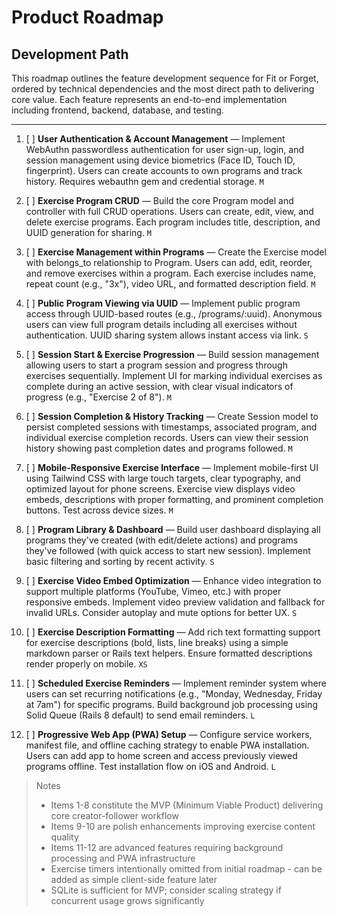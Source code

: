 # Product Roadmap

## Development Path

This roadmap outlines the feature development sequence for Fit or Forget, ordered by technical dependencies and the most direct path to delivering core value. Each feature represents an end-to-end implementation including frontend, backend, database, and testing.

---

1. [ ] **User Authentication & Account Management** — Implement WebAuthn passwordless authentication for user sign-up, login, and session management using device biometrics (Face ID, Touch ID, fingerprint). Users can create accounts to own programs and track history. Requires webauthn gem and credential storage. `M`

2. [ ] **Exercise Program CRUD** — Build the core Program model and controller with full CRUD operations. Users can create, edit, view, and delete exercise programs. Each program includes title, description, and UUID generation for sharing. `M`

3. [ ] **Exercise Management within Programs** — Create the Exercise model with belongs_to relationship to Program. Users can add, edit, reorder, and remove exercises within a program. Each exercise includes name, repeat count (e.g., "3x"), video URL, and formatted description field. `M`

4. [ ] **Public Program Viewing via UUID** — Implement public program access through UUID-based routes (e.g., /programs/:uuid). Anonymous users can view full program details including all exercises without authentication. UUID sharing system allows instant access via link. `S`

5. [ ] **Session Start & Exercise Progression** — Build session management allowing users to start a program session and progress through exercises sequentially. Implement UI for marking individual exercises as complete during an active session, with clear visual indicators of progress (e.g., "Exercise 2 of 8"). `M`

6. [ ] **Session Completion & History Tracking** — Create Session model to persist completed sessions with timestamps, associated program, and individual exercise completion records. Users can view their session history showing past completion dates and programs followed. `M`

7. [ ] **Mobile-Responsive Exercise Interface** — Implement mobile-first UI using Tailwind CSS with large touch targets, clear typography, and optimized layout for phone screens. Exercise view displays video embeds, descriptions with proper formatting, and prominent completion buttons. Test across device sizes. `M`

8. [ ] **Program Library & Dashboard** — Build user dashboard displaying all programs they've created (with edit/delete actions) and programs they've followed (with quick access to start new session). Implement basic filtering and sorting by recent activity. `S`

9. [ ] **Exercise Video Embed Optimization** — Enhance video integration to support multiple platforms (YouTube, Vimeo, etc.) with proper responsive embeds. Implement video preview validation and fallback for invalid URLs. Consider autoplay and mute options for better UX. `S`

10. [ ] **Exercise Description Formatting** — Add rich text formatting support for exercise descriptions (bold, lists, line breaks) using a simple markdown parser or Rails text helpers. Ensure formatted descriptions render properly on mobile. `XS`

11. [ ] **Scheduled Exercise Reminders** — Implement reminder system where users can set recurring notifications (e.g., "Monday, Wednesday, Friday at 7am") for specific programs. Build background job processing using Solid Queue (Rails 8 default) to send email reminders. `L`

12. [ ] **Progressive Web App (PWA) Setup** — Configure service workers, manifest file, and offline caching strategy to enable PWA installation. Users can add app to home screen and access previously viewed programs offline. Test installation flow on iOS and Android. `L`

> Notes
> - Items 1-8 constitute the MVP (Minimum Viable Product) delivering core creator-follower workflow
> - Items 9-10 are polish enhancements improving exercise content quality
> - Items 11-12 are advanced features requiring background processing and PWA infrastructure
> - Exercise timers intentionally omitted from initial roadmap - can be added as simple client-side feature later
> - SQLite is sufficient for MVP; consider scaling strategy if concurrent usage grows significantly

